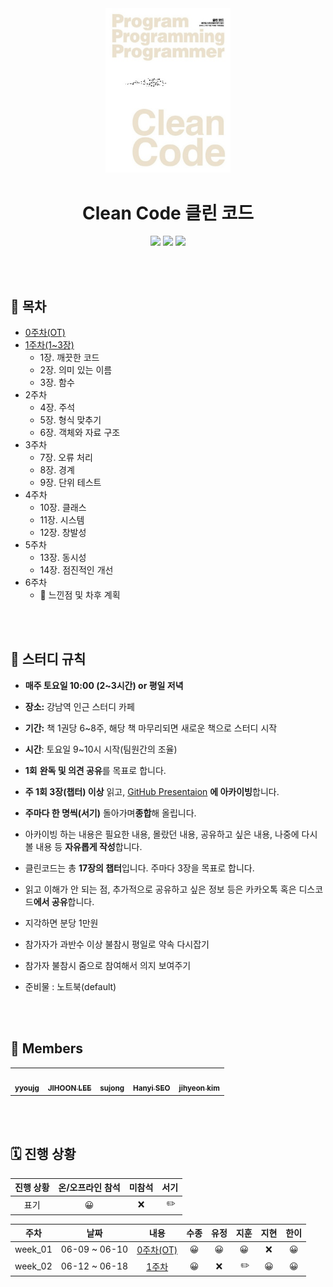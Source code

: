 <div align="center">
  <a href="https://product.kyobobook.co.kr/detail/S000001032980">
      <img src="cleanCode.jpeg" alt="Logo" width="200">
  </a>
  <h1>Clean Code 클린 코드</h1>
  <div>
    <img src="https://img.shields.io/badge/%EC%A0%80%EC%9E%90-%EB%A1%9C%EB%B2%84%ED%8A%B8%20C.%20%EB%A7%88%ED%8B%B4-e76f51?style=for-the-badge"/>
    <img src="https://img.shields.io/badge/%EC%B6%9C%ED%8C%90%EC%82%AC-%EC%9D%B8%EC%82%AC%EC%9D%B4%ED%8A%B8-faa307?style=for-the-badge"/>
    <img src="https://img.shields.io/badge/%EA%B8%B0%EA%B0%84-2023.06.09%20~%20-52b788?style=for-the-badge"/>
  </div>
</div>

<br/><br/>

## 📝 목차

- [0주차(OT)](../clean-code/0%EC%A3%BC%EC%B0%A8/0주차.md)
- [1주차(1~3장)](../clean-code//1%EC%A3%BC%EC%B0%A8//1%EC%A3%BC%EC%B0%A8.md)
  - 1장. 깨끗한 코드
  - 2장. 의미 있는 이름
  - 3장. 함수
- 2주차
  - 4장. 주석
  - 5장. 형식 맞추기
  - 6장. 객체와 자료 구조
- 3주차
  - 7장. 오류 처리
  - 8장. 경계
  - 9장. 단위 테스트
- 4주차
  - 10장. 클래스
  - 11장. 시스템
  - 12장. 창발성
- 5주차
  - 13장. 동시성
  - 14장. 점진적인 개선
- 6주차
  - 💬 느낀점 및 차후 계획

<br/><br/>

## 📌 스터디 규칙

- **매주 토요일 10:00 (2~3시간) or 평일 저녁**
- **장소:** 강남역 인근 스터디 카페
- **기간:** 책 1권당 6~8주, 해당 책 마무리되면 새로운 책으로 스터디 시작
- **시간**: 토요일 9~10시 시작(팀원간의 조율)
- **1회** **완독 및 의견 공유**를 목표로 합니다.
- **주 1회 3장(챕터) 이상** 읽고, <a href="https://github.com/code-bibliotheca/clean-code-presentation">GitHub Presentaion</a> **에 아카이빙**합니다.
- **주마다 한 명씩(서기)** 돌아가며**종합**해 올립니다.
- 아카이빙 하는 내용은 필요한 내용, 몰랐던 내용, 공유하고 싶은 내용, 나중에 다시 볼 내용 등 **자유롭게 작성**합니다.

- 클린코드는 총 **17장의 챕터**입니다. 주마다 3장을 목표로 합니다.
- 읽고 이해가 안 되는 점, 추가적으로 공유하고 싶은 정보 등은 카카오톡 혹은 디스코드**에서 공유**합니다.
- 지각하면 분당 1만원
- 참가자가 과반수 이상 불참시 평일로 약속 다시잡기
- 참가자 불참시 줌으로 참여해서 의지 보여주기
- 준비물 : 노트북(default)

<br/><br/>

## 🐬 Members

<table>
  <tr>
    <td align="center"><a href="https://github.com/YoujungSon"><img src="https://avatars.githubusercontent.com/u/88040809?v=4" width="100px;" alt=""/> <br /><sub><b>yyoujg</b></sub></a><br />
    </td>
    <td align="center"><a href="https://github.com/jiji-hoon96"><img src="https://avatars.githubusercontent.com/u/94469974?v=4" width="100px;" alt=""/> <br /><sub><b>JIHOON LEE</b></sub></a><br /></td>
    <td align="center"><a href="https://github.com/bubobubobo"><img src="https://avatars.githubusercontent.com/u/58013476?v=4" width="100px;" alt=""/> <br /><sub><b>sujong</b></sub></a><br /></td>
    <td align="center"><a href="https://github.com/hanyiseo2"><img src="https://avatars.githubusercontent.com/u/122385460?v=4" width="100px;" alt=""/> <br /><sub><b>Hanyi SEO</b></sub></a><br /></td>
        <td align="center"><a href="https://github.com/jihyeon-kimy"><img src="https://avatars.githubusercontent.com/u/78922001?v=4" width="100px;" alt=""/> <br /><sub><b>jihyeon kim</b></sub></a><br /></td>

  </tr>
</table>

<br/><br/>

## 🗓️ 진행 상황

| 진행 상황 | 온/오프라인 참석 | 미참석 | 서기 |
| :-------: | :--------------: | :----: | :--: |
|   표기    |        😀        |   ❌   |  ✏️  |

|  주차   |     날짜      |                                내용                                 | 수종 | 유정 | 지훈 | 지현 | 한이 |
| :-----: | :-----------: | :-----------------------------------------------------------------: | :--: | :--: | :--: | :--: | :--: |
| week_01 | 06-09 ~ 06-10 |       [0주차(OT)](../clean-code/0%EC%A3%BC%EC%B0%A8/0주차.md)       |  😀  |  😀  |  😀  |  ❌  |  😀  |
| week_02 | 06-12 ~ 06-18 | [1주차](../clean-code//1%EC%A3%BC%EC%B0%A8//1%EC%A3%BC%EC%B0%A8.md) |  😀  |  ❌  |  ✏️  |  😀  |  😀  |
